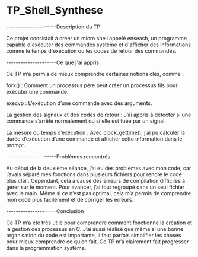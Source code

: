 # TP_Shell_Synthese
---------------------Description du TP

Ce projet consistait à créer un micro shell appelé enseash, un programme capable d'exécuter des commandes système et d'afficher des informations comme le temps d'exécution ou les codes de retour des commandes.

---------------------Ce que j'ai appris

Ce TP m’a permis de mieux comprendre certaines notions clés, comme :

fork() : Comment un processus père peut créer un processus fils pour exécuter une commande.

execvp : L’exécution d’une commande avec des arguments.

La gestion des signaux et des codes de retour : J’ai appris à détecter si une commande s’arrête normalement ou si elle est tuée par un signal.

La mesure du temps d’exécution : Avec clock_gettime(), j’ai pu calculer la durée d’exécution d’une commande et afficher cette information dans le prompt.

---------------------Problèmes rencontrés

Au début de la deuxième séance, j’ai eu des problèmes avec mon code, car j’avais séparé mes fonctions dans plusieurs fichiers pour rendre le code plus clair. Cependant, cela a causé des erreurs de compilation difficiles à gérer sur le moment. Pour avancer, j’ai tout regroupé dans un seul fichier avec le main. Même si ce n’est pas optimal, cela m’a permis de comprendre mon code plus facilement et de corriger les erreurs.

---------------------Conclusion

Ce TP m’a été très utile pour comprendre comment fonctionne la création et la gestion des processus en C. J’ai aussi réalisé que même si une bonne organisation du code est importante, il faut parfois simplifier les choses pour mieux comprendre ce qu’on fait. Ce TP m’a clairement fait progresser dans la programmation système.
